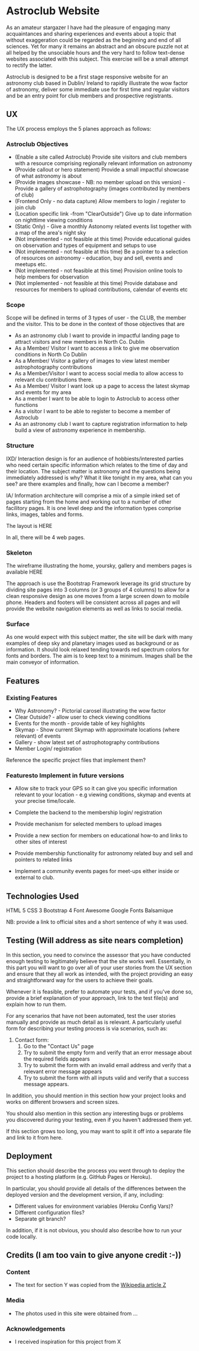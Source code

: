 # Astroclub Website
As an amateur stargazer I have had the pleasure of engaging many acquaintances and sharing experiences and events about a topic that without exaggeration could be regarded as the beginning and end of all sciences. Yet for many it remains an abstract and an obscure puzzle not at all helped by the unsociable hours and the very hard to follow text-dense websites associated with this subject. This exercise will be a small attempt to rectify the latter.

Astroclub is designed to be a first stage responsive website for an astronomy club based in  Dublin/ Ireland to rapidly illustrate the wow factor of astronomy, deliver some immediate use for first time and regular  visitors and be an entry point for club members and prospective registrants.
 
## UX
The UX process employs the 5 planes approach as follows:
### Astroclub Objectives
* (Enable a site called Astroclub) Provide site visitors and club members with a resource comprising regionally relevant information on astronomy
* (Provide callout or hero statement) Provide a small impactful showcase of what astronomy is about 
* (Provide images showcase - NB: no member upload on this version) - Provide a gallery of astrophotography (images contributed by members of club)
* (Frontend Only - no data capture) Allow members to login / register to join club
* (Location specific link -from "ClearOutside") Give up to date information on nighttime viewing conditions
* (Static Only) - Give a monthly Astonomy related events list together with a map of the area's night sky
* (Not implemented - not feasible at this time) Provide educational guides on observation and types of equipment and setups to use
* (Not implemented - not feasible at this time)  Be a pointer to a selection of resources on astronomy - education, buy and sell, events and meetups etc.
* (Not implemented - not feasible at this time)  Provision online tools to help members for observation
* (Not implemented - not feasible at this time)  Provide database and resources for members to upload contributions, calendar of events etc

### Scope
Scope will be defined in terms of 3 types of user - the CLUB, the member and the visitor. This to be done in the context of those objectives that are 

* As an astronomy club I want to provide in impactful landing page to attract visitors and new members in North Co. Dublin 
* As a Member/ Visitor I want to access a link to give me  observation conditions in North Co Dublin
* As a Member/ Visitor a gallery of images to view latest member astrophotography contributions
* As a Member/Visitor I want to access social media to allow access to relevant clu contributions there. 
* As a Member/ Visitor I want look up a page to access the latest skymap and events for my area
* As a member I want to be able to login to Astroclub to access other functions 
* As a visitor I want to be able to register to become a member of Astroclub
* As an astronomy club I want to capture registration information to help  build a view of astronomy experience in membership.


### Structure
IXD/ Interaction design is for an audience of hobbiests/interested parties who need certain specific information which relates to the time of day and their location. The subject matter is astronomy and the questions being immediately addressed is why? What it like tonight in my area, what can you see? are there examples and finally, how can I become a member?

IA/ Information architecture will comprise a mix of a simple inked set of pages starting from the home and working out to a number of other facilitory pages.  It is one level deep and the information types comprise links, images, tables and forms.

The layout is HERE

In all, there will be 4 web pages.

### Skeleton
The  wireframe illustrating the home, yoursky, gallery and members pages is available HERE

The approach is use the Bootstrap Framework leverage its grid structure by dividing site pages into 3 columns (or 3 groups of 4 columns) to allow for a clean responsive design as one moves from a large screen down to mobile phone. Headers and footers will be consistent across all pages and will provide the website navigation elements as well as links to social media. 

### Surface

As one would expect with this subject matter, the site will be dark with many examples of deep sky and planetary images used as background or as information. It should look relaxed tending towards red spectrum colors for fonts and borders. The aim is to keep text to a minimum.  Images shall be the main conveyor of information.

## Features
 
### Existing Features
- Why Astronomy? - Pictorial carosel illustrating the wow factor
- Clear Outside? - allow user to check viewing conditions
- Events for the month - provide table of key highlights
- Skymap - Show current Skymap with approximate locations (where relevant) of events
- Gallery - show latest set of astrophotography contributions
- Member Login/ registration

Reference the specific project files that implement them?

### Featuresto Implement in future versions
- Allow site to track your GPS so it can give you specific information relevant to your location - e.g viewing conditions, skymap and events at your precise time/locale.

- Complete the backend to the membership login/ registration
- Provide mechanism for selected members to upload images 
- Provide a new section for members on educational how-to and links to other sites of interest
- Provide membership functionality for astronomy related buy and sell and pointers to related links
- Implement a community events pages for meet-ups either inside or external to club.

## Technologies Used

HTML 5
CSS 3
Bootstrap 4
Font Awesome
Google Fonts
Balsamique

NB: provide a link to  official sites and a short sentence of why it was used.


## Testing (Will address as site nears completion)

In this section, you need to convince the assessor that you have conducted enough testing to legitimately believe that the site works well. Essentially, in this part you will want to go over all of your user stories from the UX section and ensure that they all work as intended, with the project providing an easy and straightforward way for the users to achieve their goals.

Whenever it is feasible, prefer to automate your tests, and if you've done so, provide a brief explanation of your approach, link to the test file(s) and explain how to run them.

For any scenarios that have not been automated, test the user stories manually and provide as much detail as is relevant. A particularly useful form for describing your testing process is via scenarios, such as:

1. Contact form:
    1. Go to the "Contact Us" page
    2. Try to submit the empty form and verify that an error message about the required fields appears
    3. Try to submit the form with an invalid email address and verify that a relevant error message appears
    4. Try to submit the form with all inputs valid and verify that a success message appears.

In addition, you should mention in this section how your project looks and works on different browsers and screen sizes.

You should also mention in this section any interesting bugs or problems you discovered during your testing, even if you haven't addressed them yet.

If this section grows too long, you may want to split it off into a separate file and link to it from here.

## Deployment

This section should describe the process you went through to deploy the project to a hosting platform (e.g. GitHub Pages or Heroku).

In particular, you should provide all details of the differences between the deployed version and the development version, if any, including:
- Different values for environment variables (Heroku Config Vars)?
- Different configuration files?
- Separate git branch?

In addition, if it is not obvious, you should also describe how to run your code locally.


## Credits (I am too vain to give anyone credit :-))

### Content
- The text for section Y was copied from the [Wikipedia article Z](https://en.wikipedia.org/wiki/Z)

### Media
- The photos used in this site were obtained from ...

### Acknowledgements

- I received inspiration for this project from X
